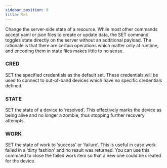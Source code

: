 ```yaml
---
sidebar_position: 9
title: Set
---
```


Change the server-side state of a resource. While most other commands accept yaml or json files to create or update data, the SET command toggles state directly on the server without an additional payload. The rationale is that there are certain operations which matter only at runtime, and encoding them in state files makes little to no sense.


### CRED

SET the specified credentials as the default set. These credentials will be used to connect to out-of-band devices which have no specific credentials defined.

### STATE

SET the state of a device to ‘resolved’. This effectively marks the device as being alive and no longer a zombie, thus stopping further recovery attempts.

### WORK

SET the state of work to ‘success’ or ‘failure’. This is useful in case work failed in a ‘dirty fashion' and no result was returned. You can use this command to close the failed work item so that a new one could be created for the device.

